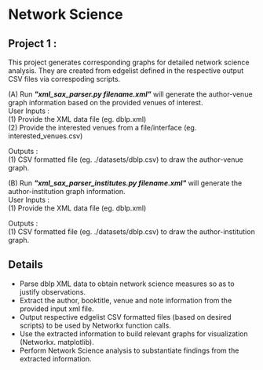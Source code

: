 # Network Science
## Project 1 :
This project generates corresponding graphs for detailed network science analysis.  They are created from edgelist defined in the respective output CSV files via correspoding scripts. 

(A) Run ***"xml_sax_parser.py filename.xml"*** will generate the author-venue graph information based on the provided venues of interest.<br>
User Inputs : <br>
(1) Provide the XML data file (eg. dblp.xml)<br>
(2) Provide the interested venues from a file/interface (eg. interested_venues.csv)<br>

Outputs : <br>
(1) CSV formatted file (eg. ./datasets/dblp.csv) to draw the author-venue graph.<br>

(B) Run ***"xml_sax_parser_institutes.py filename.xml"*** will generate the author-institution graph information.<br>
User Inputs : <br>
(1) Provide the XML data file (eg. dblp.xml)<br>

Outputs : <br>
(1) CSV formatted file (eg. ./datasets/dblp.csv) to draw the author-institution graph.<br>

## Details
- Parse dblp XML data to obtain network science measures so as to justify observations.
- Extract the author, booktitle, venue and note information from the provided input xml file.
- Output respective edgelist CSV formatted files (based on desired scripts) to be used by Networkx function calls.
- Use the extracted information to build relevant graphs for visualization (Networkx. matplotlib).
- Perform Network Science analysis to substantiate findings from the extracted information. 
